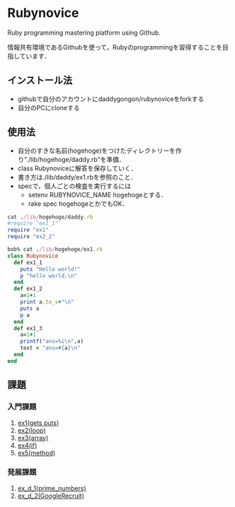 # Rubynovice

Ruby programming mastering platform using Github.

情報共有環境であるGithubを使って，Rubyのprogrammingを習得することを目指しています．

## インストール法
- githubで自分のアカウントにdaddygongon/rubynoviceをforkする
- 自分のPCにcloneする

## 使用法
- 自分のすきな名前(hogehoge)をつけたディレクトリーを作り"./lib/hogehoge/daddy.rb"を準備．
- class Rubynoviceに解答を保存していく．
- 書き方は./lib/daddy/ex1.rbを参照のこと．
- specで，個人ごとの検査を実行するには
  - setenv RUBYNOVICE_NAME hogehogeとする．
  - rake spec hogehogeとかでもOK．

```ruby
cat ./lib/hogehoge/daddy.rb
#require "ex1_1"
require "ex1"
require "ex2_2"
```

```ruby
bob% cat ./lib/hogehoge/ex1.rb
class Rubynovice
  def ex1_1
    puts "Hello world!"
    p "hello world.\n"
  end
  def ex1_2
    a=1+1
    print a.to_s+"\n"
    puts a
    p a
  end
  def ex1_3
    a=1+1
    printf("ans=%i\n",a)
    text = "ans=#{a}\n"
  end
end
```

## 課題

### 入門課題
1. [ex1(gets puts)](file.ex1.html)
1. [ex2(loop)](file.ex2.html)
1. [ex3(array)](file.ex3.html)
1. [ex4(if)](file.ex4.html)
1. [ex5(method)](file.ex5.html)

### 発展課題
1. [ex_d_1(prime_numbers)](file.ex_prime.html)
1. [ex_d_2(GoogleRecruit)](file.ex_GoogleRecruit.html)
